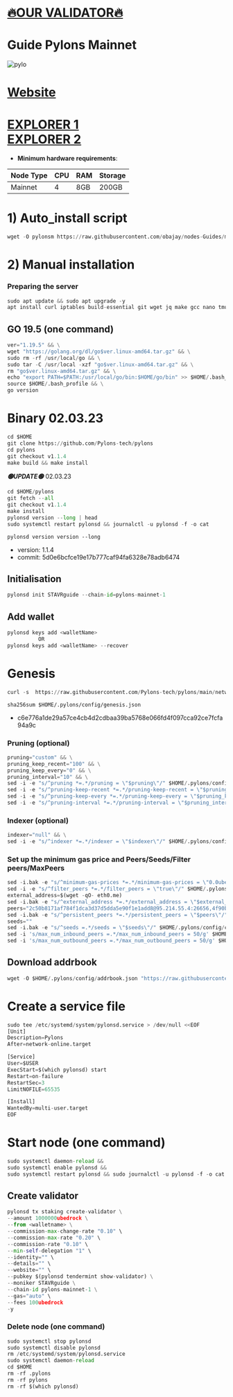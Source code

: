 [🔥OUR VALIDATOR🔥](https://explorer.stavr.tech/Canto-Mainnet/staking/cantovaloper1tav4ldqxyjhcymdhswxrjrmy69un2yh4vpfhtt)
=

# Guide Pylons Mainnet
![pylo](https://user-images.githubusercontent.com/44331529/182419013-c3e5e07d-08de-4459-aa1c-88af51d6f340.png)

[Website](https://www.pylons.tech/home/)
=
[EXPLORER 1](https://explorer.stavr.tech/Pylons/staking) \
[EXPLORER 2](https://pylons.explorers.guru/validators) 
=
- **Minimum hardware requirements**:

| Node Type |CPU | RAM  | Storage  | 
|-----------|----|------|----------|
| Mainnet   |   4| 8GB  | 200GB    |



# 1) Auto_install script
```python
wget -O pylonsm https://raw.githubusercontent.com/obajay/nodes-Guides/main/Projects/Pylons/pylonsm && chmod +x pylonsm && ./pylonsm
```

# 2) Manual installation

### Preparing the server
```python
sudo apt update && sudo apt upgrade -y
apt install curl iptables build-essential git wget jq make gcc nano tmux htop nvme-cli pkg-config libssl-dev libleveldb-dev tar clang bsdmainutils ncdu unzip libleveldb-dev -y
```


## GO 19.5 (one command)
```python
ver="1.19.5" && \
wget "https://golang.org/dl/go$ver.linux-amd64.tar.gz" && \
sudo rm -rf /usr/local/go && \
sudo tar -C /usr/local -xzf "go$ver.linux-amd64.tar.gz" && \
rm "go$ver.linux-amd64.tar.gz" && \
echo "export PATH=$PATH:/usr/local/go/bin:$HOME/go/bin" >> $HOME/.bash_profile && \
source $HOME/.bash_profile && \
go version
```

# Binary   02.03.23
```python 
cd $HOME
git clone https://github.com/Pylons-tech/pylons
cd pylons
git checkout v1.1.4
make build && make install
```

*******🟢UPDATE🟢******* 02.03.23

```python
cd $HOME/pylons
git fetch --all
git checkout v1.1.4
make install
pylonsd version --long | head
sudo systemctl restart pylonsd && journalctl -u pylonsd -f -o cat
```

`pylonsd version version --long`
+ version: 1.1.4
+ commit: 5d0e6bcfce19e17b777caf94fa6328e78adb6474

## Initialisation
```python
pylonsd init STAVRguide --chain-id=pylons-mainnet-1
```
## Add wallet
```python
pylonsd keys add <walletName>
          OR
pylonsd keys add <walletName> --recover
```
# Genesis
```python
curl -s  https://raw.githubusercontent.com/Pylons-tech/pylons/main/networks/pylons-mainnet-1/genesis.json > ~/.pylons/config/genesis.json
```

`sha256sum $HOME/.pylons/config/genesis.json`
- c6e776a1de29a57ce4cb4d2cdbaa39ba5768e066fd4f097cca92ce7fcfa94a9c

### Pruning (optional)
```python
pruning="custom" && \
pruning_keep_recent="100" && \
pruning_keep_every="0" && \
pruning_interval="10" && \
sed -i -e "s/^pruning *=.*/pruning = \"$pruning\"/" $HOME/.pylons/config/app.toml && \
sed -i -e "s/^pruning-keep-recent *=.*/pruning-keep-recent = \"$pruning_keep_recent\"/" $HOME/.pylons/config/app.toml && \
sed -i -e "s/^pruning-keep-every *=.*/pruning-keep-every = \"$pruning_keep_every\"/" $HOME/.pylons/config/app.toml && \
sed -i -e "s/^pruning-interval *=.*/pruning-interval = \"$pruning_interval\"/" $HOME/.pylons/config/app.toml
```

### Indexer (optional)
```python
indexer="null" && \
sed -i -e "s/^indexer *=.*/indexer = \"$indexer\"/" $HOME/.pylons/config/config.toml
```
### Set up the minimum gas price and Peers/Seeds/Filter peers/MaxPeers
```python
sed -i.bak -e "s/^minimum-gas-prices *=.*/minimum-gas-prices = \"0.0ubedrock\"/;" ~/.pylons/config/app.toml
sed -i -e "s/^filter_peers *=.*/filter_peers = \"true\"/" $HOME/.pylons/config/config.toml
external_address=$(wget -qO- eth0.me) 
sed -i.bak -e "s/^external_address *=.*/external_address = \"$external_address:26656\"/" $HOME/.pylons/config/config.toml
peers="2c50b8171af784f1dca3d37d5dda5e90f1e1add8@95.214.55.4:26656,4f90babf520599ffe606157b0151c4c9bc0ec23f@194.163.172.115:26666,ebecc93e7865036fbdf8d3d54a624941d6e41ba1@104.200.136.57:26656,25e7ef64b41a636e3fb4e9bb1191b785e7d1d5cc@46.166.140.172:26656,2c50b8171af784f1dca3d37d5dda5e90f1e1add8@95.214.55.4:26656,4f90babf520599ffe606157b0151c4c9bc0ec23f@194.163.172.115:26666,ebecc93e7865036fbdf8d3d54a624941d6e41ba1@104.200.136.57:26656,022ee5a5231a5dec014841394f8ce766d657cff5@95.214.53.132:26156,a6972be573807d34f28a337c0f7d599e0014be80@161.97.99.247:26656,515ffd755a92a47b56233143f7c25481dbe99f94@161.97.99.251:26606,9c3261f7859a4f43a72cb9eef8d1fcfc70dc7e7c@95.216.204.255:26656,f6a9cc00142a4ce2fc1cbe536ba7ac9701f0786f@62.113.119.213:11221,665a747edcb6c68d3fe317053bd2cbcae1ef0843@138.201.246.185:26656,6144bf581d89212bf294de31e66f94d628f09053@65.109.92.235:37656,cbad56deb74e1349e5ed8d00cd1338c675d71075@167.86.75.50:26656,84350ef836590a08e273253f1056eb7175f536a4@167.235.2.206:26616,71b2ccc335a2ed88854444d23c2f2e2fd343c7e9@65.109.52.156:9656,85e236a129337efe946c6a68ee72a6da87825bc5@65.109.92.240:20256,3336e645081fcddb72917c017ae232fa6b7c8cf4@84.46.248.174:26656,e55c36e7ce120599701b14532c864bec57d4477b@161.97.132.66:26656,d977d11f5741d8e9be84faa390af55de43659f0c@95.217.225.214:28656,d0769a0e7fa1fc86baa0b2b9e9c6d9f7ba2dd2b6@46.4.23.108:36656,5eb3daf435d1d8a14e0a42e9dfbeca6877b2d1ca@65.108.2.41:46656,90e9144c74d83f966fbbda20c070a28d3d6e48a2@65.108.135.211:46656,7b6b13bcbd30311a407e193d0c7b21ed3dc15cd1@pylons.nodejumper.io:30656,,d6685eb44553000f5e7abfd560a7c70b534dcc25@65.108.199.222:21116,f8f74d840f40168111353927e91f475a262d20ad@65.21.142.30:27656,98634f7f77334b0df7b9c4d16d41b31ace4ceaa8@81.16.237.142:11223,d71cb7a9cc84e3c06ce2dc90f340d21ae53390ff@54.37.129.164:46656,35c6b3b3f273e845da511751d98b54ca3fd56170@65.109.49.163:26651,574a9497ef09f0364a7623ca45d7a5a067f4bc40@64.227.144.199:26656,2a21d71e5e16222fa08454634cad5db30d56dfa9@192.248.159.61:26656,1233d3696f3fbfb44edfaf72640bb91d085f3dae@65.109.34.133:61356,0d876a9311613a716a65f588c86c87f47e321945@pylons.sergo.dev:12213,32cf1fa54cb6762ea2713d93bd76c47ad3323d1c@88.99.243.241:26656"
sed -i.bak -e "s/^persistent_peers *=.*/persistent_peers = \"$peers\"/" $HOME/.pylons/config/config.toml
seeds=""
sed -i.bak -e "s/^seeds =.*/seeds = \"$seeds\"/" $HOME/.pylons/config/config.toml
sed -i 's/max_num_inbound_peers =.*/max_num_inbound_peers = 50/g' $HOME/.pylons/config/config.toml
sed -i 's/max_num_outbound_peers =.*/max_num_outbound_peers = 50/g' $HOME/.pylons/config/config.toml
```

## Download addrbook
```python
wget -O $HOME/.pylons/config/addrbook.json "https://raw.githubusercontent.com/obajay/nodes-Guides/main/Projects/Pylons/addrbook.json"
```


# Create a service file
```python
sudo tee /etc/systemd/system/pylonsd.service > /dev/null <<EOF
[Unit]
Description=Pylons
After=network-online.target

[Service]
User=$USER
ExecStart=$(which pylonsd) start
Restart=on-failure
RestartSec=3
LimitNOFILE=65535

[Install]
WantedBy=multi-user.target
EOF
```

# Start node (one command)
```python
sudo systemctl daemon-reload &&
sudo systemctl enable pylonsd &&
sudo systemctl restart pylonsd && sudo journalctl -u pylonsd -f -o cat
```

## Create validator
```python
pylonsd tx staking create-validator \
--amount 1000000ubedrock \
--from <walletname> \
--commission-max-change-rate "0.10" \
--commission-max-rate "0.20" \
--commission-rate "0.10" \
--min-self-delegation "1" \
--identity="" \
--details="" \
--website="" \
--pubkey $(pylonsd tendermint show-validator) \
--moniker STAVRguide \
--chain-id pylons-mainnet-1 \
--gas="auto" \
--fees 100ubedrock
-y
```

### Delete node (one command)
```python
sudo systemctl stop pylonsd
sudo systemctl disable pylonsd
rm /etc/systemd/system/pylonsd.service
sudo systemctl daemon-reload
cd $HOME
rm -rf .pylons
rm -rf pylons
rm -rf $(which pylonsd)
```
